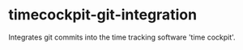 # timecockpit-git-integration
Integrates git commits into the time tracking software 'time cockpit'.
